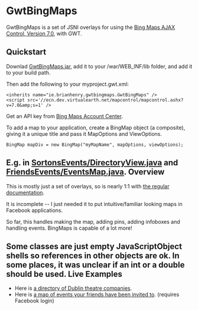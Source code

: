 GwtBingMaps
=========

GwtBingMaps is a set of JSNI overlays for using the [Bing Maps AJAX Control, Version 7.0](http://msdn.microsoft.com/en-us/library/gg427611.aspx), with GWT.

Quickstart
----

Downlad [GwtBingMaps.jar](http://www.sortons.ie/gwt/gwtbingmaps20140506.jar), add it to your /war/WEB_INF/lib folder, and add it to your build path.

Then add the following to your myproject.gwt.xml:

    <inherits name="ie.brianhenry.gwtbingmaps.GwtBingMaps" />
    <script src='//ecn.dev.virtualearth.net/mapcontrol/mapcontrol.ashx?v=7.0&amp;s=1' /> 
  
Get an API key from [Bing Maps Account Center](https://www.bingmapsportal.com/). 
  
To add a map to your application, create a BingMap object (a composite), giving it a unique title and pass it MapOptions and ViewOptions.

    BingMap mapDiv = new BingMap("myMapName", mapOptions, viewOptions);

E.g. in [SortonsEvents/DirectoryView.java](https://github.com/BrianHenryIE/Sortons-Events/blob/master/src/ie/sortons/events/client/view/DirectoryView.java) and [FriendsEvents/EventsMap.java](https://github.com/BrianHenryIE/Friends--Events/blob/master/src/ie/sortons/friendsevents/client/widgets/EventsMap.java).
Overview
----

This is mostly just a set of overlays, so is nearly 1:1 with [the regular documentation](http://msdn.microsoft.com/en-us/library/gg427611.aspx).

It is incomplete -- I just needed it to put intuitive/familiar looking maps in Facebook applications.

So far, this handles making the map, adding pins, adding  infoboxes and handling events. BingMaps is capable of a lot more!

Some classes are just empty JavaScriptObject shells so references in other objects are ok. In some places, it was unclear if an int or a double should be used.
Live Examples
----
* Here is [a directory of Dublin theatre companies](https://www.facebook.com/DublinTheatre/app_361530767318220).
* Here is [a map of events your friends have been invited to](https://apps.facebook.com/sortonsevents/). (requires Facebook login)

